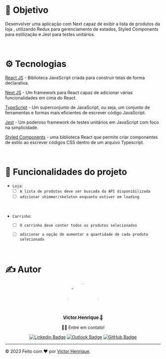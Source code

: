 


# 🎯 Objetivo

Desenvolver uma aplicação com Next capaz de exibir a lista de produtos da loja ,
utilizando Redux para gerenciamento de estados, Styled Components para 
estilização e Jest para testes unitários.

<br>

# ⚙️ Tecnologias

 [React JS](https://pt-br.reactjs.org/) - Biblioteca JavaScript criada para construir telas de forma declarativa.

 [Next JS](https://nextjs.org/") - Um framework para React capaz de adicionar
várias funcionalidades em cima do React.

 [TypeScript](https://www.typescriptlang.org/) - Um superconjunto de JavaScript, ou seja, um conjunto de ferramentas e formas mais eficientes de escrever código JavaScript.

 [Jest](https://jestjs.io/pt-BR/) - Um poderoso framework de testes unitários em JavaScript com foco na simplicidade.

 [Styled Components](https://styled-components.com/docs) - uma biblioteca React 
 que permite criar componentes de estilo ao escrever códigos CSS dentro de um arquivo Typescript.



 <br>


#  🔨 Funcionalidades do projeto

  * `Loja`: 
    - [ ] `A lista de produtos deve ser buscada da API disponibilizada`
    - [ ] `adicionar shimmer/skeleton enquanto estiver em loading`

<br>
  
  * `Carrinho`: 
    - [ ] `O carrinho deve conter todos os produtos selecionados`
    - [ ] `adicionar a opção de aumentar a quantidade de cada produto selecionado`



<br>

# ✍️ Autor

<div  align="center"> 

<a href="https://github.com/victorhenriqu3">
 <img style="border-radius: 50%;" src="https://avatars1.githubusercontent.com/u/43153097?s=460&u=7bf4669221e468b47e54f44d58498507abd71b91&v=4" width="100px;" alt=""/>
 <br />
 <sub><b style="font-size: 15px;">Victor Henrique 🚀</b></sub></a>


👋🏽 Entre em contato!

[![Linkedin Badge](https://img.shields.io/badge/Victor_Henrique-blue?style=flat&logo=Linkedin&logoColor=white&link=https://www.linkedin.com/in/victor-henrique-monteiro-lima/)](https://www.linkedin.com/in/victorhenriqu3/)
[![Outlook Badge](https://img.shields.io/badge/-Outlook-0078D4?style=flat-square&logo=Microsoft-Outlook&logoColor=white&link=mailto:victorhenriqu3@outlook.com)](mailto:victorhenriqu3@outlook.com)
[![GitHub Badge](https://img.shields.io/static/v1?label=Github&message=victorhenriqu3&color=fff&style=square&logo=Github)](https://github.com/victorhenriqu3)
</div>


---
&copy; 2023 Feito com ❤️ por [Victor Henrique](https://github.com/victorhenriqu3).
